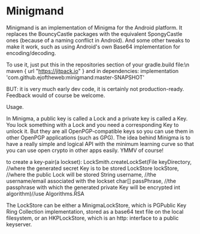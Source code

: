 # Minigmand
Minigmand is an implementation of Minigma for the Android platform. It replaces the BouncyCastle packages with the equivalent 
SpongyCastle ones (because of a naming conflict in Android). And some other tweaks to make it work, such as using Android's own
Base64 implementation for encoding/decoding.

To use it, just put this in the repositories section of your gradle.build file:\n
maven { url "https://jitpack.io" } 
and in dependencies:
 implementation 'com.github.ejoftheweb:minigmand:master-SNAPSHOT'

 BUT: it is very much early dev code, it is certainly not production-ready. Feedback would of course be welcome.
 
 Usage.
 
 In Minigma, a public key is called a Lock and a private key is called a Key. You lock something with a Lock and you need a corresponding Key to unlock it. But they are all OpenPGP-compatible keys so you can use them in other OpenPGP applications (such as GPG). The idea behind Minigma is to have a really simple and logical API with the minimum learning curve so that you can use open crypto in other apps easily. YMMV of course! 
 
 to create a key-pair(a lockset): LockSmith.createLockSet(File keyDirectory, //where the generated secret Key is to be stored
                                               LockStore lockStore, //where the public Lock will be stored
                                               String username, //the username/email associated with the lockset
                                               char[] passPhrase, //the passphrase with which the generated private Key will be encrypted
                                               int algorithm)//use Algorithms.RSA
                                               
 The LockStore can be either a MinigmaLockStore, which is PGPublic Key Ring Collection implementation, stored as a base64 text file
on the local filesystem, or an HKPLockStore, which is an http: interface to a public keyserver.

   
